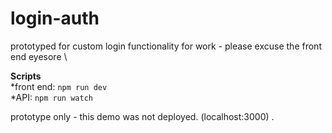 # login-auth 

prototyped for custom login functionality for work - please excuse the front end eyesore \


**Scripts**\
*front end: `npm run dev`\
*API: `npm run watch`
  
prototype only - this demo was not deployed. (localhost:3000) . 
